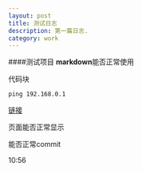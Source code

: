 ```yaml
---
layout: post
title: 测试日志
description: 第一篇日志.
category: work
---
```



####测试项目
**markdown**能否正常使用

代码块
```
ping 192.168.0.1
```
[链接](https://chuanheyuanyuan.github.io)

页面能否正常显示

能否正常commit

10:56


	



